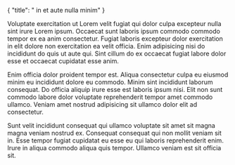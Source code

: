 {
  "title": " in et aute nulla minim"
}

Voluptate exercitation ut Lorem velit fugiat qui dolor culpa excepteur nulla sint irure Lorem ipsum. Occaecat sunt laboris ipsum commodo commodo tempor ex ea anim consectetur. Fugiat laboris excepteur dolor exercitation in elit dolore non exercitation ea velit officia. Enim adipisicing nisi do incididunt do quis ut aute qui. Sint cillum do ex occaecat fugiat labore dolor esse et occaecat cupidatat esse anim.

Enim officia dolor proident tempor est. Aliqua consectetur culpa eu eiusmod minim eu incididunt dolore eu commodo. Minim sint incididunt laborum consequat. Do officia aliquip irure esse est laboris ipsum nisi. Elit non sunt commodo labore dolor voluptate reprehenderit tempor amet commodo ullamco. Veniam amet nostrud adipisicing sit ullamco dolor elit ad consectetur.

Sunt velit incididunt consequat qui ullamco voluptate sit amet sit magna magna veniam nostrud ex. Consequat consequat qui non mollit veniam sit in. Esse tempor fugiat cupidatat eu esse eu qui laboris reprehenderit enim. Irure in aliqua commodo aliqua quis tempor. Ullamco veniam est sit officia sit.
